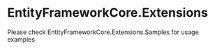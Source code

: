 # EntityFrameworkCore.Extensions

Please check EntityFrameworkCore.Extensions.Samples for usage examples
